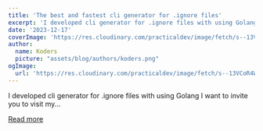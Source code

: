 ```yaml
---
title: 'The best and fastest cli generator for .ignore files'
excerpt: 'I developed cli generator for .ignore files with using Golang  I want to invite you to visit my...'
date: '2023-12-17'
coverImage: 'https://res.cloudinary.com/practicaldev/image/fetch/s--13VCoR4W--/c_imagga_scale,f_auto,fl_progressive,h_420,q_auto,w_1000/https://dev-to-uploads.s3.amazonaws.com/uploads/articles/fljqnnxtcn9f8u825cqq.jpg'
author:
  name: Koders
  picture: "assets/blog/authors/koders.png"
ogImage:
  url: 'https://res.cloudinary.com/practicaldev/image/fetch/s--13VCoR4W--/c_imagga_scale,f_auto,fl_progressive,h_420,q_auto,w_1000/https://dev-to-uploads.s3.amazonaws.com/uploads/articles/fljqnnxtcn9f8u825cqq.jpg'
---
```


I developed cli generator for .ignore files with using Golang  I want to invite you to visit my...

[Read more](https://dev.to/neptunsk1y/the-best-and-fastest-cli-generator-for-ignore-files-210b)
